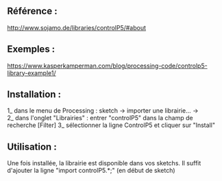 Référence :
---------
http://www.sojamo.de/libraries/controlP5/#about

Exemples :
--------
https://www.kasperkamperman.com/blog/processing-code/controlp5-library-example1/

Installation :
------------
1_ dans le menu de Processing : sketch -> importer une librairie... ->  
2_ dans l'onglet "Librairies" : entrer "controlP5" dans la champ de recherche [Filter]
3_ sélectionner la ligne ControlP5 et cliquer sur "Install"


Utilisation :
-----------
Une fois installée, la librairie est disponible dans vos sketchs.
Il suffit d'ajouter la ligne "import controlP5.*;" (en début de sketch)
